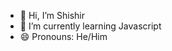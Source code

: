 - 👋 Hi, I’m Shishir
- 🌱 I’m currently learning Javascript
- 😄 Pronouns: He/Him


<!---
SHISHIR1507/SHISHIR1507 is a ✨ special ✨ repository because its `README.md` (this file) appears on your GitHub profile.
You can click the Preview link to take a look at your changes.
--->
